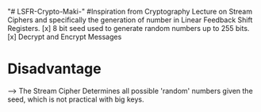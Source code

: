 "# LSFR-Crypto-Maki-" 
#Inspiration from Cryptography Lecture on Stream Ciphers and specifically the generation of number in Linear Feedback Shift Registers.
[x] 8 bit seed used to generate random numbers up to 255 bits.
[x] Decrypt and Encrypt Messages
# Disadvantage
--> The Stream Cipher Determines all possible 'random' numbers given the seed, which is not practical with big keys.
